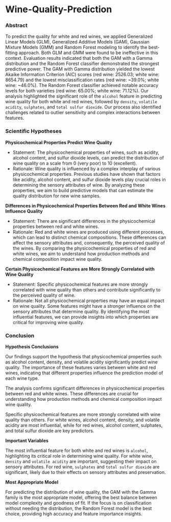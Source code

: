 # Wine-Quality-Prediction

### Abstract

To predict the quality for white and red wines, we applied Generalized Linear Models (GLM), Generalized Additive Models (GAM), Gaussian Mixture Models (GMM) and Random Forest modeling to identify the best-fitting approach. Both GLM and GMM were found to be ineffective in this context. Evaluation results indicated that both the GAM with a Gamma distribution and the Random Forest classifier demonstrated the strongest predictive power. The GAM with Gamma distribution yielded the lowest Akaike Information Criterion (AIC) scores (red wine: 2526.03; white wine: 8654.79) and the lowest misclassification rates (red wine: ~39.0%; white wine: ~46.0%). The Random Forest classifier achieved notable accuracy levels for both varieties (red wine: 65.00%; white wine: 71.12%). Our analysis highlighted the significant role of the `alcohol` feature in predicting wine quality for both white and red wines, followed by `density`, `volatile acidity`, `sulphates`, and `total sulfur dioxide`. Our process also identified challenges related to outlier sensitivity and complex interactions between features.

### Scientific Hypotheses

**Physicochemical Properties Predict Wine Quality**

- Statement: The physicochemical properties of wines, such as acidity, alcohol content, and sulfur dioxide levels, can predict the distribution of wine quality on a scale from 0 (very poor) to 10 (excellent).
- Rationale: Wine quality is influenced by a complex interplay of various physicochemical properties. Previous studies have shown that factors like acidity, alcohol content, and sulfur dioxide levels play crucial roles in determining the sensory attributes of wine. By analyzing these properties, we aim to build predictive models that can estimate the quality distribution for new wine samples.

**Differences in Physicochemical Properties Between Red and White Wines Influence Quality**

- Statement: There are significant differences in the physicochemical properties between red and white wines.
- Rationale: Red and white wines are produced using different processes, which can lead to distinct chemical compositions. These differences can affect the sensory attributes and, consequently, the perceived quality of the wines. By comparing the physicochemical properties of red and white wines, we aim to understand how production methods and chemical composition impact wine quality.

**Certain Physicochemical Features are More Strongly Correlated with Wine Quality**

- Statement: Specific physicochemical features are more strongly correlated with wine quality than others and contribute significantly to the perceived quality of wine.
- Rationale: Not all physicochemical properties may have an equal impact on wine quality. Some features might have a stronger influence on the sensory attributes that determine quality. By identifying the most influential features, we can provide insights into which properties are critical for improving wine quality. 


### Conclusion

**Hypothesis Conclusions**

Our findings support the hypothesis that physicochemical properties such as alcohol content, density, and volatile acidity significantly predict wine quality. The importance of these features varies between white and red wines, indicating that different properties influence the prediction model of each wine type.

The analysis confirms significant differences in physicochemical properties between red and white wines. These differences are crucial for understanding how production methods and chemical composition impact wine quality.

Specific physicochemical features are more strongly correlated with wine quality than others. For white wines, alcohol content, density, and volatile acidity are most influential, while for red wines, alcohol content, sulphates, and total sulfur dioxide are key predictors.

**Important Variables**

The most influential feature for both white and red wines is `alcohol`, highlighting its critical role in determining wine quality. For white wine, `density` and `volatile acidity` are important, suggesting their impact on sensory attributes. For red wine, `sulphates` and `total sulfur dioxide` are significant, likely due to their effects on sensory attributes and preservation.

**Most Appropriate Model**
	
For predicting the distribution of wine quality, the GAM with the Gamma family is the most appropriate model, offering the best balance between model complexity and goodness of fit. If the focus is on classification without needing the distribution, the Random Forest model is the best choice, providing high accuracy and feature importance insights.

